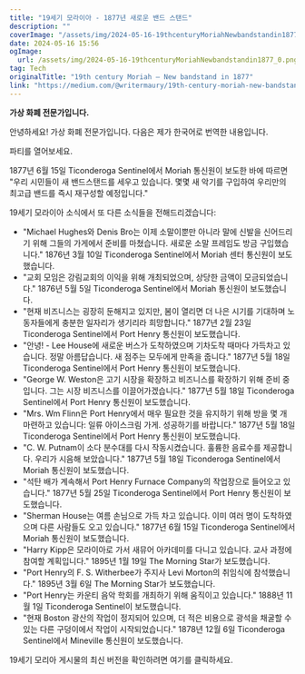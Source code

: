 ```yaml
---
title: "19세기 모라이아 - 1877년 새로운 밴드 스탠드"
description: ""
coverImage: "/assets/img/2024-05-16-19thcenturyMoriahNewbandstandin1877_0.png"
date: 2024-05-16 15:56
ogImage: 
  url: /assets/img/2024-05-16-19thcenturyMoriahNewbandstandin1877_0.png
tag: Tech
originalTitle: "19th century Moriah — New bandstand in 1877"
link: "https://medium.com/@writermaury/19th-century-moriah-new-bandstand-in-1877-fb621c13c404"
---
```



**가상 화폐 전문가입니다.**   

안녕하세요! 가상 화폐 전문가입니다. 다음은 제가 한국어로 번역한 내용입니다.

파티를 열어보세요.  

1877년 6월 15일 Ticonderoga Sentinel에서 Moriah 통신원이 보도한 바에 따르면 "우리 시민들이 새 밴드스탠드를 세우고 있습니다. 몇몇 새 악기를 구입하여 우리만의 최고급 밴드를 즉시 재구성할 예정입니다."

19세기 모라이아 소식에서 또 다른 소식들을 전해드리겠습니다:

- "Michael Hughes와 Denis Bro는 이제 소말이뿐만 아니라 말에 신발을 신어드리기 위해 그들의 가게에서 준비를 마쳤습니다. 새로운 소말 프레임도 방금 구입했습니다." 1876년 3월 10일 Ticonderoga Sentinel에서 Moriah 센터 통신원이 보도했습니다.
- "교회 모임은 강림교회의 이익을 위해 개최되었으며, 상당한 금액이 모금되었습니다." 1876년 5월 5일 Ticonderoga Sentinel에서 Moriah 통신원이 보도했습니다.
- "현재 비즈니스는 굉장히 둔해지고 있지만, 봄이 열리면 더 나은 시기를 기대하며 노동자들에게 충분한 일자리가 생기리라 희망합니다." 1877년 2월 23일 Ticonderoga Sentinel에서 Port Henry 통신원이 보도했습니다.
- "안녕! - Lee House에 새로운 버스가 도착하였으며 기차도착 때마다 가득차고 있습니다. 정말 아름답습니다. 새 점주는 모두에게 만족을 줍니다." 1877년 5월 18일 Ticonderoga Sentinel에서 Port Henry 통신원이 보도했습니다.
- "George W. Weston은 고기 시장을 확장하고 비즈니스를 확장하기 위해 준비 중입니다. 그는 시장 비즈니스를 이끌어가겠습니다." 1877년 5월 18일 Ticonderoga Sentinel에서 Port Henry 통신원이 보도했습니다.
- "Mrs. Wm Flinn은 Port Henry에서 매우 필요한 것을 유지하기 위해 방을 몇 개 마련하고 있습니다: 일류 아이스크림 가게. 성공하기를 바랍니다." 1877년 5월 18일 Ticonderoga Sentinel에서 Port Henry 통신원이 보도했습니다.
- "C. W. Putnam이 소다 분수대를 다시 작동시켰습니다. 훌륭한 음료수를 제공합니다. 우리가 시음해 보았습니다." 1877년 5월 18일 Ticonderoga Sentinel에서 Moriah 통신원이 보도했습니다.
- "석탄 배가 계속해서 Port Henry Furnace Company의 작업장으로 들어오고 있습니다." 1877년 5월 25일 Ticonderoga Sentinel에서 Port Henry 통신원이 보도했습니다.
- "Sherman House는 여름 손님으로 가득 차고 있습니다. 이미 여러 명이 도착하였으며 다른 사람들도 오고 있습니다." 1877년 6월 15일 Ticonderoga Sentinel에서 Moriah 통신원이 보도했습니다.
- "Harry Kipp은 모라이아로 가서 새뮤어 아카데미를 다니고 있습니다. 교사 과정에 참여할 계획입니다." 1895년 1월 19일 The Morning Star가 보도했습니다.
- "Port Henry의 F. S. Witherbee가 주지사 Levi Morton의 취임식에 참석했습니다." 1895년 3월 6일 The Morning Star가 보도했습니다.
- "Port Henry는 카운티 음악 학회를 개최하기 위해 움직이고 있습니다." 1888년 11월 1일 Ticonderoga Sentinel이 보도했습니다.
- "현재 Boston 광산의 작업이 정지되어 있으며, 더 적은 비용으로 광석을 채굴할 수 있는 다른 구덩이에서 작업이 시작되었습니다." 1878년 12월 6일 Ticonderoga Sentinel에서 Mineville 통신원이 보도했습니다.

<div class="content-ad"></div>

19세기 모리아 게시물의 최신 버전을 확인하려면 여기를 클릭하세요.